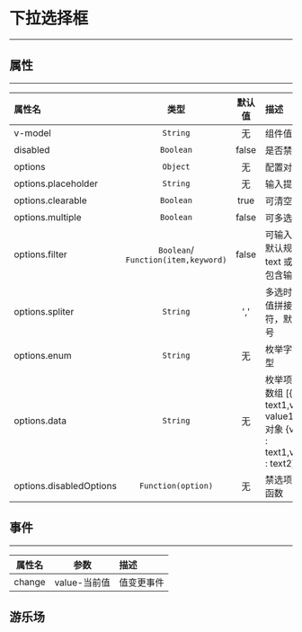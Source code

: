 # 下拉选择框

---

## 属性

---

| 属性名                  |                  类型                  | 默认值 | 描述                                                                                   |
| :---------------------- | :------------------------------------: | :----: | :------------------------------------------------------------------------------------- |
| v-model                 |                `String`                |   无   | 组件值                                                                                 |
| disabled                |               `Boolean`                | false  | 是否禁用                                                                               |
| options                 |                `Object`                |   无   | 配置对象                                                                               |
| options.placeholder     |                `String`                |   无   | 输入提示                                                                               |
| options.clearable       |               `Boolean`                |  true  | 可清空单选                                                                             |
| options.multiple        |               `Boolean`                | false  | 可多选                                                                                 |
| options.filter          | `Boolean`/<br>`Function(item,keyword)` | false  | 可输入过滤<br>默认规则为 text 或 value 包含输入值                                      |
| options.spliter         |                `String`                |  ','   | 多选时，多值拼接分隔符，默认逗号                                                       |
| options.enum            |                `String`                |   无   | 枚举字典类型                                                                           |
| options.data            |                `String`                |   无   | 枚举项<br>数组 [{text : text1,value : value1}]<br>对象 {value1 : text1,value2 : text2} |
| options.disabledOptions |           `Function(option)`           |   无   | 禁选项条件函数                                                                         |

## 事件

---

| 属性名 |     参数     | 描述       |
| :----: | :----------: | :--------- |
| change | value-当前值 | 值变更事件 |  |

## 游乐场

<vuep template="#example"></vuep>

<script v-pre type="text/x-template" id="example">

<template>
  <div class="demo-container">
		多选 <xui-select v-model="v1" :options="options1"></xui-select>
		<p>value : {{v1}}</p>
		搜索 <xui-select v-model="v2" :options="options2"></xui-select>
		<p>value : {{v2}}</p>
  </div>
</template>
<script>
export default {
    data(){
        return {  
            v:'shanghai',
            v1:'',
            v2:'',
            v3:'',
			options: {
				multiple: false,
				clearable: true,
				filter: false,
				placeholder: "请选择一个城市",
				data: [
					{
						text: "北京",
						value: "beijing"
					},
					{
						text: "上海",
						value: "shanghai"
					},
					{
						text: "深圳",
						value: "shenzhen"
					},
					{
						text: "广州",
						value: "guangzhou"
					}
				]
			},
			options1: {
				multiple: true,
				clearable: true,
				filter: false,
				placeholder: "请选择一个城市",
				data: [
					{
						text: "北京",
						value: "beijing"
					},
					{
						text: "上海",
						value: "shanghai"
					},
					{
						text: "深圳",
						value: "shenzhen"
					},
					{
						text: "广州",
						value: "guangzhou"
					}
				]
			},options2: {
				multiple: true,
				clearable: true,
				filter: true,
				placeholder: "请选择一个城市",
				data: [
					{
						text: "北京",
						value: "beijing"
					},
					{
						text: "上海",
						value: "shanghai"
					},
					{
						text: "深圳",
						value: "shenzhen"
					},
					{
						text: "广州",
						value: "guangzhou"
					}
				]
			}
        }
    },
  methods : {
      changeHandle(v){
            console.log(v)
      }
  }
}
</script>
</script>
